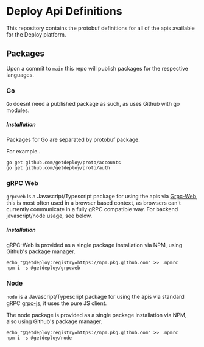 # Deploy Api Definitions

This repository contains the protobuf definitions for all of the apis available for the Deploy platform.

## Packages

Upon a commit to `main` this repo will publish packages for the respective languages.

### Go
`Go` doesnt need a published package as such, as uses Github with go modules.

##### Installation
Packages for Go are separated by protobuf package.

For example..
```
go get github.com/getdeploy/proto/accounts
go get github.com/getdeploy/proto/auth
```

### gRPC Web
`grpcweb` is a Javascript/Typescript package for using the apis via [Grpc-Web](https://github.com/grpc/grpc-web), this is most often used in a browser based context, as browsers can't currently communicate in a fully gRPC compatible way. For backend javascript/node usage, see below.

##### Installation
gRPC-Web is provided as a single package installation via NPM, using Github's package manager.
```
echo "@getdeploy:registry=https://npm.pkg.github.com" >> .npmrc
npm i -s @getdeploy/grpcweb
```

### Node
`node` is a Javascript/Typescript package for using the apis via standard gRPC [grpc-js](https://github.com/grpc/grpc-node#pure-javascript-client), it uses the pure JS client.

The node package is provided as a single package installation via NPM, also using Github's package manager.
```
echo "@getdeploy:registry=https://npm.pkg.github.com" >> .npmrc
npm i -s @getdeploy/node
```
